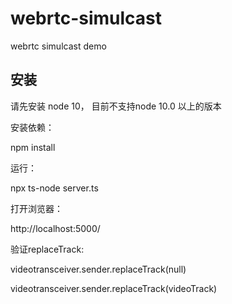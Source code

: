 # webrtc-simulcast
webrtc  simulcast  demo




## 安装

请先安装 node 10，  目前不支持node 10.0 以上的版本 


安装依赖：

npm install 


运行：

npx ts-node server.ts


打开浏览器：

http://localhost:5000/



验证replaceTrack:

videotransceiver.sender.replaceTrack(null)

videotransceiver.sender.replaceTrack(videoTrack)
